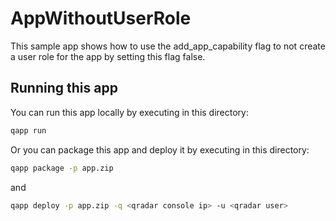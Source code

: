 # AppWithoutUserRole

This sample app shows how to use the add_app_capability flag to not
create a user role for the app by setting this flag false.

## Running this app

You can run this app locally by executing in this directory:

```bash
qapp run
```

Or you can package this app and deploy it by executing in this directory:

```bash
qapp package -p app.zip
```

and

```bash
qapp deploy -p app.zip -q <qradar console ip> -u <qradar user>
```
